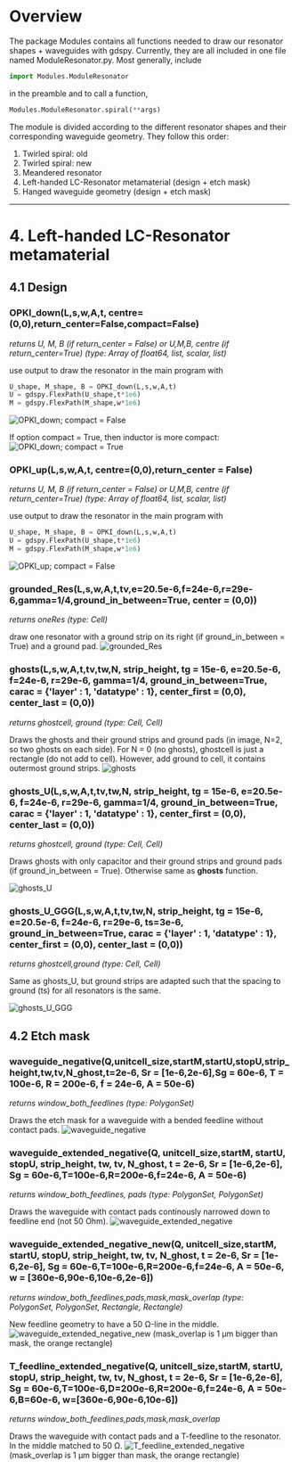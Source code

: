 # Overview
The package Modules contains all functions needed to draw our resonator shapes + waveguides with gdspy.
Currently, they are all included in one file named ModuleResonator.py.
Most generally, include
```python
import Modules.ModuleResonator
```
in the preamble and to call a function,
```python
Modules.ModuleResonator.spiral(**args)
```
The module is divided according to the different resonator shapes and their corresponding waveguide geometry. They follow this order:
1. Twirled spiral: old
2. Twirled spiral: new
3. Meandered resonator
4. Left-handed LC-Resonator metamaterial (design + etch mask)
5. Hanged waveguide geometry (design + etch mask)

___

# 4. Left-handed LC-Resonator metamaterial

## 4.1 Design
### OPKI_down(L,s,w,A,t, centre=(0,0),return_center=False,compact=False)

_returns U, M, B (if return_center = False) or U,M,B, centre (if return_center=True) (type: Array of float64, list, scalar,  list)_

use output to draw the resonator in the main program with
```python
U_shape, M_shape, B = OPKI_down(L,s,w,A,t)
U = gdspy.FlexPath(U_shape,t*1e6)
M = gdspy.FlexPath(M_shape,w*1e6)
```
![OPKI_down; compact = False](https://github.com/HQClabo/HighKineticInductanceMetamaterials/blob/main/Modules/pictures/OPKI_down_compact_false.png)

If option compact = True, then inductor is more compact:
![OPKI_down; compact = True](https://github.com/HQClabo/HighKineticInductanceMetamaterials/blob/main/Modules/pictures/OPKI_down_compact_true.png)

### OPKI_up(L,s,w,A,t, centre=(0,0),return_center = False)
_returns U, M, B (if return_center = False) or U,M,B, centre (if return_center=True) (type: Array of float64, list, scalar,  list)_

use output to draw the resonator in the main program with
```python
U_shape, M_shape, B = OPKI_down(L,s,w,A,t)
U = gdspy.FlexPath(U_shape,t*1e6)
M = gdspy.FlexPath(M_shape,w*1e6)
```
![OPKI_up; compact = False](https://github.com/HQClabo/HighKineticInductanceMetamaterials/blob/main/Modules/pictures/OPKI_up_compact_false.png)

### grounded_Res(L,s,w,A,t,tv,e=20.5e-6,f=24e-6,r=29e-6,gamma=1/4,ground_in_between=True, center = (0,0))

_returns oneRes (type: Cell)_

draw one resonator with a ground strip on its right (if ground_in_between = True) and a ground pad.
![grounded_Res](https://github.com/HQClabo/HighKineticInductanceMetamaterials/blob/main/Modules/pictures/grounded_Res.png)

### ghosts(L,s,w,A,t,tv,tw,N, strip_height, tg = 15e-6, e=20.5e-6, f=24e-6, r=29e-6, gamma=1/4, ground_in_between=True, carac = {'layer' :  1, 'datatype' : 1}, center_first = (0,0), center_last = (0,0))

_returns ghostcell, ground (type: Cell, Cell)_

Draws the ghosts and their ground strips and ground pads (in image, N=2, so two ghosts on each side). For N = 0 (no ghosts), ghostcell is just a rectangle (do not add to cell). However, add ground to cell, it contains outermost ground strips.
![ghosts](https://github.com/HQClabo/HighKineticInductanceMetamaterials/blob/main/Modules/pictures/ghosts1.png)

### ghosts_U(L,s,w,A,t,tv,tw,N, strip_height, tg = 15e-6, e=20.5e-6, f=24e-6, r=29e-6, gamma=1/4, ground_in_between=True, carac = {'layer' : 1, 'datatype' : 1}, center_first = (0,0), center_last = (0,0))

_returns ghostcell, ground (type: Cell, Cell)_

Draws ghosts with only capacitor and their ground strips and ground pads (if ground_in_between = True). Otherwise same as **ghosts** function.

![ghosts_U](https://github.com/HQClabo/HighKineticInductanceMetamaterials/blob/main/Modules/pictures/ghosts_U.png)

### ghosts_U_GGG(L,s,w,A,t,tv,tw,N, strip_height, tg = 15e-6, e=20.5e-6, f=24e-6, r=29e-6, ts=3e-6, ground_in_between=True, carac = {'layer' :  1, 'datatype' : 1}, center_first = (0,0), center_last = (0,0))

_returns ghostcell,ground (type: Cell, Cell)_

Same as ghosts_U, but ground strips are adapted such that the spacing to ground (ts) for all resonators is the same.

![ghosts_U_GGG](https://github.com/HQClabo/HighKineticInductanceMetamaterials/blob/main/Modules/pictures/ghosts_U_GGG.png)

## 

## 4.2 Etch mask
### waveguide_negative(Q,unitcell_size,startM,startU,stopU,strip_height,tw,tv,N_ghost,t=2e-6, Sr = [1e-6,2e-6],Sg = 60e-6, T = 100e-6, R = 200e-6, f = 24e-6, A = 50e-6)

_returns window_both_feedlines (type: PolygonSet)_

Draws the etch mask for a waveguide with a bended feedline without contact pads.
![waveguide_negative](https://github.com/HQClabo/HighKineticInductanceMetamaterials/blob/main/Modules/pictures/waveguide_negative.png)

### waveguide_extended_negative(Q, unitcell_size,startM, startU, stopU, strip_height, tw, tv, N_ghost, t = 2e-6, Sr = [1e-6,2e-6], Sg = 60e-6,T=100e-6,R=200e-6,f=24e-6, A = 50e-6)

_returns window_both_feedlines, pads (type: PolygonSet, PolygonSet)_

Draws the waveguide with contact pads continously narrowed down to feedline end (not 50 Ohm).
![waveguide_extended_negative](https://github.com/HQClabo/HighKineticInductanceMetamaterials/blob/main/Modules/pictures/waveguide_extended_negative.png)

### waveguide_extended_negative_new(Q, unitcell_size,startM, startU, stopU, strip_height, tw, tv, N_ghost, t = 2e-6, Sr = [1e-6,2e-6], Sg = 60e-6,T=100e-6,R=200e-6,f=24e-6, A = 50e-6, w = [360e-6,90e-6,10e-6,2e-6])

_returns window_both_feedlines,pads,mask,mask_overlap (type: PolygonSet, PolygonSet, Rectangle, Rectangle)_

New feedline geometry to have a 50 Ω-line in the middle.
![waveguide_extended_negative_new](https://github.com/HQClabo/HighKineticInductanceMetamaterials/blob/main/Modules/pictures/waveguide_extended_negative_new.png)
(mask_overlap is 1 μm bigger than mask, the orange rectangle)

### T_feedline_extended_negative(Q, unitcell_size,startM, startU, stopU, strip_height, tw, tv, N_ghost, t = 2e-6, Sr = [1e-6,2e-6], Sg = 60e-6,T=100e-6,D=200e-6,R=200e-6,f=24e-6, A = 50e-6,B=60e-6, w=[360e-6,90e-6,10e-6])

_returns window_both_feedlines,pads,mask,mask_overlap_

Draws the waveguide with contact pads and a T-feedline to the resonator. In the middle matched to 50 Ω.
![T_feedline_extended_negative](https://github.com/HQClabo/HighKineticInductanceMetamaterials/blob/main/Modules/pictures/T_feedline_extended_negative.png)
(mask_overlap is 1 μm bigger than mask, the orange rectangle)


